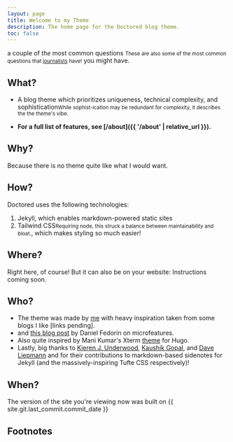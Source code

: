 ```yaml
---
layout: page
title: Welcome to my Theme
description: The home page for the Doctored blog theme.
toc: false
---
```


a couple of _the_ most common questions <small>These are also some of the most common questions that <a href="https://en.wikipedia.org/wiki/Five_Ws">journalists</a> have!</small> you might have.

## What?

- A blog theme which prioritizes uniqueness, technical complexity, and sophistication<small>While sophist-ication may be redundant for complexity, it describes the the theme's vibe.</small>

- **For a full list of features, see [/about]({{ '/about' | relative_url }}).**

## Why?

Because there is no theme quite like what I would want.

## How?

Doctored uses the following technologies:

1. Jekyll, which enables markdown-powered static sites
2. Tailwind CSS<small>Requiring node, this struck a balance between maintainability and bloat.</small>, which makes styling so much easier!

## Where?

Right here, of course! But it can also be on your website: Instructions coming soon.

## Who?

- The theme was made by [me]() with heavy inspiration taken from some blogs I like [links pending].
- and [this blog post](https://danilafe.com/blog/blog_microfeatures/) by Daniel Fedorin on microfeatures.
- Also quite inspired by Mani Kumar's Xterm [theme](https://manid2.github.io/hugo-xterm/) for Hugo.
- Lastly, big thanks to [Kieren J. Underwood](https://github.com/JacobU/markdown-jekyll-preprocessor/tree/master), [Kaushik Gopal](https://kau.sh/blog/jekyll-footnote-tufte-sidenote/), and [Dave Liepmann](https://edwardtufte.github.io/tufte-css/) and for their contributions to markdown-based sidenotes for Jekyll (and the massively-inspiring Tufte CSS respectively)!

## When?

The version of the site you're viewing now was built on {{ site.git.last_commit.commit_date }}

## Footnotes